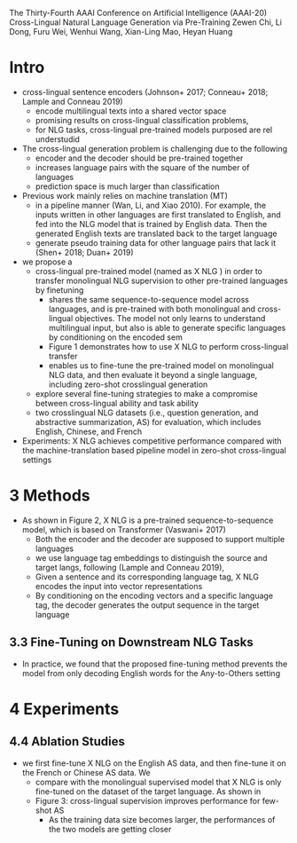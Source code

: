 The Thirty-Fourth AAAI Conference on Artificial Intelligence (AAAI-20)
Cross-Lingual Natural Language Generation via Pre-Training
Zewen Chi, Li Dong, Furu Wei, Wenhui Wang, Xian-Ling Mao, Heyan Huang

# Intro

* cross-lingual sentence encoders
  (Johnson+ 2017; Conneau+ 2018; Lample and Conneau 2019)
  * encode multilingual texts into a shared vector space
  * promising results on cross-lingual classification problems,
  * for NLG tasks, cross-lingual pre-trained models purposed are rel understudid
* The cross-lingual generation problem is challenging due to the following
  * encoder and the decoder should be pre-trained together
  * increases language pairs with the square of the number of languages
  * prediction space is much larger than classification
* Previous work mainly relies on machine translation (MT)
  * in a pipeline manner (Wan, Li, and Xiao 2010). For example, the
    inputs written in other languages are first translated to English, and fed
    into the NLG model that is trained by English data. Then the
    generated English texts are translated back to the target language
  * generate pseudo training data for other language pairs that lack it
    (Shen+ 2018; Duan+ 2019)
* we propose a
  * cross-lingual pre-trained model (named as X NLG ) in order to transfer
    monolingual NLG supervision to other pre-trained languages by finetuning
    * shares the same sequence-to-sequence model across languages, and is
      pre-trained with both monolingual and cross-lingual objectives. The model
      not only learns to understand multilingual input, but also is 
      able to generate specific languages by conditioning on the encoded sem
    * Figure 1 demonstrates how to use X NLG to perform cross-lingual transfer
    * enables us to fine-tune the pre-trained model on monolingual NLG data, and
      then evaluate it beyond a single language, 
      including zero-shot crosslingual generation
  * explore several fine-tuning strategies to make a compromise between
    cross-lingual ability and task ability
  * two crosslingual NLG datasets (i.e., question generation, and abstractive
    summarization, AS) for evaluation, which includes English, Chinese, and French
* Experiments: X NLG achieves competitive performance compared with the
  machine-translation based pipeline model in zero-shot cross-lingual settings

# 3 Methods

* As shown in Figure 2, X NLG is a pre-trained sequence-to-sequence model,
  which is based on Transformer (Vaswani+ 2017)
  * Both the encoder and the decoder are supposed to support multiple languages
  * we use language tag embeddings to distinguish the source and target langs,
    following (Lample and Conneau 2019),
  * Given a sentence and its corresponding language tag, X NLG
    encodes the input into vector representations
  * By conditioning on the encoding vectors and a specific language tag, the
    decoder generates the output sequence in the target language

## 3.3 Fine-Tuning on Downstream NLG Tasks

* In practice, we found that the proposed fine-tuning method prevents the
  model from only decoding English words for the Any-to-Others setting

# 4 Experiments

## 4.4 Ablation Studies

* we first fine-tune X NLG on the English AS data, and 
  then fine-tune it on the French or Chinese AS data. We 
  * compare with the monolingual supervised model that X NLG is 
    only fine-tuned on the dataset of the target language. As shown in 
  * Figure 3: cross-lingual supervision improves performance for few-shot AS
    * As the training data size becomes larger, the performances of the 
      two models are getting closer
